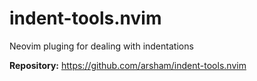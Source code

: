 # indent-tools.nvim

Neovim pluging for dealing with indentations

**Repository:** <https://github.com/arsham/indent-tools.nvim>

<!-- vim: set ft=markdown: -->